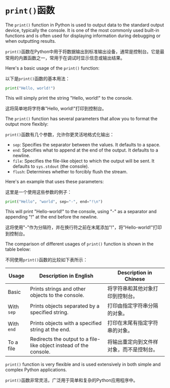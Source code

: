 # `print()`函数

The `print()` function in Python is used to output data to the standard output device, typically the console. It is one of the most commonly used built-in functions and is often used for displaying information during debugging or when outputting results.

`print()`函数在Python中用于将数据输出到标准输出设备，通常是控制台。它是最常用的内置函数之一，常用于在调试时显示信息或输出结果。

Here's a basic usage of the `print()` function:

以下是`print()`函数的基本用法：

```python
print("Hello, world!")
```

This will simply print the string "Hello, world!" to the console.

这将简单地将字符串"Hello, world!"打印到控制台。

The `print()` function has several parameters that allow you to format the output more flexibly:

`print()`函数有几个参数，允许你更灵活地格式化输出：

- `sep`: Specifies the separator between the values. It defaults to a space.
- `end`: Specifies what to append at the end of the output. It defaults to a newline.
- `file`: Specifies the file-like object to which the output will be sent. It defaults to `sys.stdout` (the console).
- `flush`: Determines whether to forcibly flush the stream.

Here's an example that uses these parameters:

这里是一个使用这些参数的例子：

```python
print("Hello", "world", sep="-", end="!\n")
```

This will print "Hello-world!" to the console, using "-" as a separator and appending "!" at the end before the newline.

这将使用"-"作为分隔符，并在换行符之前在末尾添加"!"，将"Hello-world!"打印到控制台。

The comparison of different usages of `print()` function is shown in the table below:

不同使用`print()`函数的比较如下表所示：

| Usage | Description in English | Description in Chinese |
|-------|------------------------|------------------------|
| Basic | Prints strings and other objects to the console. | 将字符串和其他对象打印到控制台。 |
| With `sep` | Prints objects separated by a specified string. | 打印由指定字符串分隔的对象。 |
| With `end` | Prints objects with a specified string at the end. | 打印在末尾有指定字符串的对象。 |
| To a file | Redirects the output to a file-like object instead of the console. | 将输出重定向到文件样对象，而不是控制台。 |

`print()` function is very flexible and is used extensively in both simple and complex Python applications.

`print()`函数非常灵活，广泛用于简单和复杂的Python应用程序中。
